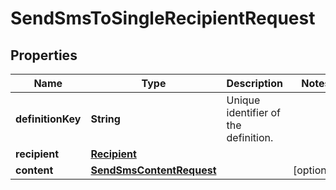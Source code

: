 
# SendSmsToSingleRecipientRequest

## Properties
Name | Type | Description | Notes
------------ | ------------- | ------------- | -------------
**definitionKey** | **String** | Unique identifier of the definition. | 
**recipient** | [**Recipient**](Recipient.md) |  | 
**content** | [**SendSmsContentRequest**](SendSmsContentRequest.md) |  |  [optional]



